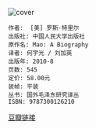 ![cover](https://img1.doubanio.com/view/subject/l/public/s33937457.jpg)

    作者:  [美] 罗斯·特里尔
    出版社: 中国人民大学出版社
    原作名: Mao: A Biography
    译者: 何宇光 / 刘加英
    出版年: 2010-8
    页数: 545
    定价: 58.00元
    装帧: 平装
    丛书: 国外毛泽东研究译丛
    ISBN: 9787300126210

[豆瓣链接](https://book.douban.com/subject/5246800//)































